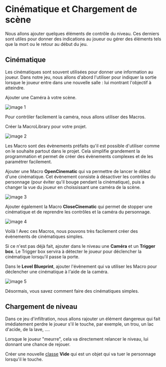 # Cinématique et Chargement de scène

Nous allons ajouter quelques éléments de contrôle du niveau. Ces derniers sont utiles pour donner des indications au joueur ou gérer des éléments tels que la mort ou le retour au début du jeu.

## Cinématique

Les cinématiques sont souvent utilisées pour donner une information au joueur. Dans notre jeu, nous allons d'abord l'utiliser pour indiquer la sortie lorsque le joueur entre dans une nouvelle salle : lui montrant l'objectif à atteindre.

Ajouter une Caméra à votre scène.

![image 1]()

Pour contrôler facilement la caméra, nous allons utiliser des Macros. 

Créer la MacroLibrary pour votre projet. 

![image 2]() 

Les Macro sont des évènements préfaits qu'il est possible d'utiliser comme on le souhaite partout dans le projet. Cela simplifie grandement la programmation et permet de créer des évènements complexes et de les paramétrer facilement. 

Ajouter une Macro **OpenCinematic** qui va permettre de lancer le début d'une cinématique. 
Cet évènement consiste à désactiver les contrôles du personnage (pour éviter qu'il bouge pendant la cinématique), puis a changer la vue du joueur en choississant une caméra de la scène. 

![image 3]() 

Ajouter également la Macro **CloseCinematic** qui permet de stopper une cinématique et de reprendre les contrôles et la caméra du personnage. 

![image 4]() 

Voilà ! Avec ces Macros, nous pouvons très facilement créer des évènements de cinématiques simples. 

Si ce n'est pas déjà fait, ajouter dans le niveau une **Caméra** et un **Trigger box**. Le Trigger box servira à détecter le joueur pour déclencher la cinématique lorsqu'il passe la porte. 

Dans le **Level Blueprint**, ajouter l'évènement qui va utiliser les Macro pour déclencher une cinématique à l'aide de la caméra. 

![image 5]() 

Désormais, vous savez comment faire des cinématiques simples. 

## Chargement de niveau 

Dans ce jeu d'infiltration, nous allons rajouter un élément dangereux qui fait imédiatement perdre le joueur s'il le touche, par exemple, un trou, un lac d'acide, de la lave, ....

Lorsque le joueur "meurre", cela va directement relancer le niveau, lui donnant une chance de rejouer. 

Créer une nouvelle [classe](https://github.com/g404-code-gaming/UnrealEngine_cour/blob/main/Classes.md) **Vide** qui est un objet qui va tuer le personnage lorsqu'il le touche. 


